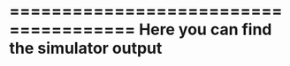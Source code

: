 ======================================
Here you can find the simulator output
======================================